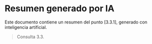 # Resumen generado por IA

Este documento contiene un resumen del punto [3.3.1], generado con inteligencia artificial.

> Consulta 3.3.
